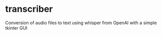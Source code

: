 # transcriber
Conversion of audio files to text using whisper from OpenAI with a simple tkinter GUI

